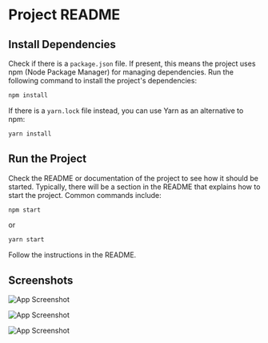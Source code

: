 # Project README

## Install Dependencies

Check if there is a `package.json` file. If present, this means the project uses npm (Node Package Manager) for managing dependencies. Run the following command to install the project's dependencies:

```bash
npm install
```

If there is a `yarn.lock` file instead, you can use Yarn as an alternative to npm:

```bash
yarn install
```

## Run the Project

Check the README or documentation of the project to see how it should be started. Typically, there will be a section in the README that explains how to start the project. Common commands include:

```bash
npm start
```

or

```bash
yarn start
```

Follow the instructions in the README.

## Screenshots

![App Screenshot]([https://firebasestorage.googleapis.com/v0/b/sabareesh-portfolio.appspot.com/o/Screenshot%20(272).png?alt=media&token=3d44dbc7-1869-4bae-8ede-cf896342d6ce&_gl=1*1yrm5fj*_ga*MjM3MDQyODE2LjE2OTMzMDUxMTY.*_ga_CW55HF8NVT*MTY5NjU3MjI1OC4zNC4xLjE2OTY1NzIzMjUuNjAuMC4w](https://user-images.githubusercontent.com/101408845/273126556-bf38c3c5-0692-4d62-b4b3-56095a538ec5.png))

![App Screenshot]([https://firebasestorage.googleapis.com/v0/b/sabareesh-portfolio.appspot.com/o/Screenshot%20(273).png?alt=media&token=9ffc247f-a1cf-45d8-bff6-d3b4ef209e6b&_gl=1*unvfvu*_ga*MjM3MDQyODE2LjE2OTMzMDUxMTY.*_ga_CW55HF8NVT*MTY5NjU3MjI1OC4zNC4xLjE2OTY1NzIzNzQuMTEuMC4w](https://user-images.githubusercontent.com/101408845/273126548-368cd7f1-db23-4e5c-9905-31128c10d90e.png))

![App Screenshot]([https://firebasestorage.googleapis.com/v0/b/sabareesh-portfolio.appspot.com/o/Screenshot%20(274).png?alt=media&token=8a717b9b-66c3-4917-8a4a-1acf015d2519&_gl=1*1irqy38*_ga*MjM3MDQyODE2LjE2OTMzMDUxMTY.*_ga_CW55HF8NVT*MTY5NjU3MjI1OC4zNC4xLjE2OTY1NzIzOTUuNjAuMC4w](https://user-images.githubusercontent.com/101408845/273126619-a8583451-1478-4b80-bd17-25bfaba5eac1.png)https://user-images.githubusercontent.com/101408845/273126619-a8583451-1478-4b80-bd17-25bfaba5eac1.png)

